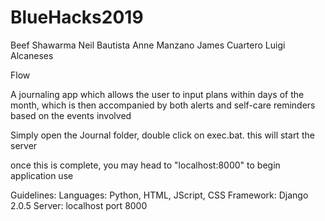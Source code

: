 # BlueHacks2019

Beef Shawarma
Neil Bautista
Anne Manzano
James Cuartero
Luigi Alcaneses


Flow

A journaling app which allows the user to input plans within days of the month, which is then accompanied by both alerts and self-care reminders based on the events involved

Simply open the Journal folder, double click on exec.bat. this will start the server

once this is complete, you may head to "localhost:8000" to begin application use


Guidelines:
Languages: Python, HTML, JScript, CSS
Framework: Django 2.0.5
Server: localhost port 8000